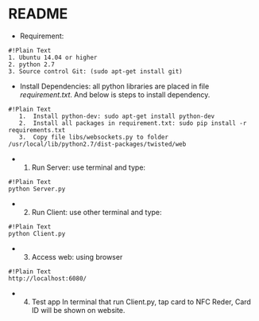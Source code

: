 # README #
* Requirement:

```
#!Plain Text
1. Ubuntu 14.04 or higher
2. python 2.7
3. Source control Git: (sudo apt-get install git)

```
* Install Dependencies: all python libraries are placed in file *requirement.txt*. And below is steps to install dependency.

```
#!Plain Text
   1.  Install python-dev: sudo apt-get install python-dev
   2.  Install all packages in requirement.txt: sudo pip install -r requirements.txt
   3.  Copy file libs/websockets.py to folder /usr/local/lib/python2.7/dist-packages/twisted/web

```

* 1. Run Server: use terminal and type:

```
#!Plain Text
python Server.py

```
 * 2. Run Client: use other terminal and type:

```
#!Plain Text
python Client.py

```
 * 3. Access web: using browser
```
#!Plain Text
http://localhost:6080/

```
 * 4. Test app
In terminal that run Client.py, tap card to NFC Reder, Card ID will be shown on website.